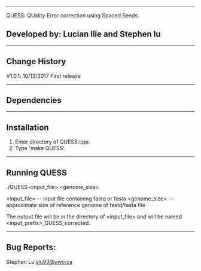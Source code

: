 ------------------------------------------------------------------------
QUESS: QUality Error correction using Spaced Seeds

Developed by: Lucian Ilie and Stephen lu
------------------------------------------------------------------------


------------------------------------------------------------------------
Change History
------------------------------------------------------------------------
V1.0.1: 10/13/2017
First release

------------------------------------------------------------------------
Dependencies
------------------------------------------------------------------------


------------------------------------------------------------------------
Installation
------------------------------------------------------------------------
1. Enter directory of QUESS.cpp.
2. Type 'make QUESS'.


------------------------------------------------------------------------
Running QUESS
------------------------------------------------------------------------
./QUESS <input_file> <genome_size>

<input_file> -- input file containing fastq or fasta
<genome_size> -- approximate size of reference genome of fastq/fasta file

The output file will be in the directory of <input_file> and will be named <input_prefix>_QUESS_corrected.<ext>

------------------------------------------------------------------------
Bug Reports:
------------------------------------------------------------------------
Stephen Lu <slu93@uwo.ca>
